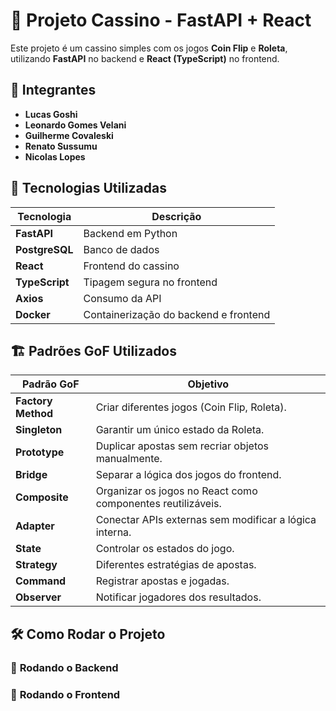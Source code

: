 # 🎰 Projeto Cassino - FastAPI + React

Este projeto é um cassino simples com os jogos **Coin Flip** e **Roleta**, utilizando **FastAPI** no backend e **React (TypeScript)** no frontend.

## 👥 Integrantes
- **Lucas Goshi**
- **Leonardo Gomes Velani**
- **Guilherme Covaleski**
- **Renato Sussumu**
- **Nicolas Lopes**

## 📌 Tecnologias Utilizadas

| Tecnologia  | Descrição |
|------------|--------------------------------|
| **FastAPI**    | Backend em Python |
| **PostgreSQL** | Banco de dados |
| **React**      | Frontend do cassino |
| **TypeScript** | Tipagem segura no frontend |
| **Axios**      | Consumo da API |
| **Docker**     | Containerização do backend e frontend |

## 🏗️ Padrões GoF Utilizados

| Padrão GoF      | Objetivo |
|----------------|------------------------------------------------|
| **Factory Method** | Criar diferentes jogos (Coin Flip, Roleta). |
| **Singleton** | Garantir um único estado da Roleta. |
| **Prototype** | Duplicar apostas sem recriar objetos manualmente. |
| **Bridge** | Separar a lógica dos jogos do frontend. |
| **Composite** | Organizar os jogos no React como componentes reutilizáveis. |
| **Adapter** | Conectar APIs externas sem modificar a lógica interna. |
| **State** | Controlar os estados do jogo. |
| **Strategy** | Diferentes estratégias de apostas. |
| **Command** | Registrar apostas e jogadas. |
| **Observer** | Notificar jogadores dos resultados. |

## 🛠️ Como Rodar o Projeto

### 🔹 **Rodando o Backend**

### 🔹 **Rodando o Frontend**
